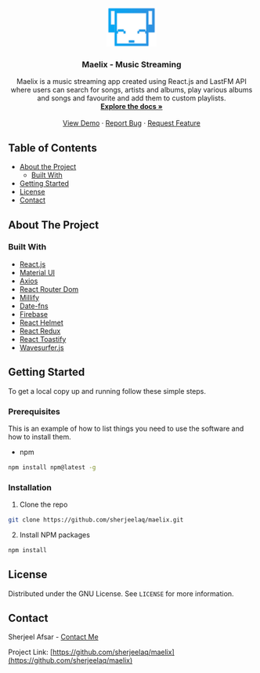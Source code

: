 <!-- PROJECT LOGO -->
<br />
<p align="center">
  <a href="https://github.com/sherjeelaq/pixetube">
    <img src="maelix/public/maelix.png" alt="Logo" height="80">
  </a>

  <h3 align="center">Maelix - Music Streaming</h3>

  <p align="center">
  Maelix is a music streaming app created using React.js and LastFM API where users can search for songs, artists and albums, play various albums and songs and favourite and add them to custom playlists.
    <br />
    <a href="https://github.com/sherjeelaq/maelix"><strong>Explore the docs »</strong></a>
    <br />
    <br />
    <a href="https://maelixmusic.web.app/">View Demo</a>
    ·
    <a href="https://github.com/sherjeelaq/maelix/issues">Report Bug</a>
    ·
    <a href="https://github.com/sherjeelaq/maelix/issues">Request Feature</a>
  </p>
</p>

<!-- TABLE OF CONTENTS -->

## Table of Contents

- [About the Project](#about-the-project)
  - [Built With](#built-with)
- [Getting Started](#getting-started)
- [License](#license)
- [Contact](#contact)

<!-- ABOUT THE PROJECT -->

## About The Project

### Built With

- [React.js](https://reactjs.org/)
- [Material UI](https://material-ui.com/)
- [Axios](https://www.npmjs.com/package/axios)
- [React Router Dom](https://reactrouter.com/web/guides/quick-start)
- [Millify](https://www.npmjs.com/package/millify)
- [Date-fns](https://date-fns.org/)
- [Firebase](https://firebase.google.com/)
- [React Helmet](https://github.com/nfl/react-helmet)
- [React Redux](https://react-redux.js.org/)
- [React Toastify](https://www.npmjs.com/package/react-toastify)
- [Wavesurfer.js](https://wavesurfer-js.org/)

<!-- GETTING STARTED -->

## Getting Started

To get a local copy up and running follow these simple steps.

### Prerequisites

This is an example of how to list things you need to use the software and how to install them.

- npm

```sh
npm install npm@latest -g
```

### Installation

1. Clone the repo

```sh
git clone https://github.com/sherjeelaq/maelix.git
```

2. Install NPM packages

```sh
npm install
```

<!-- LICENSE -->

## License

Distributed under the GNU License. See `LICENSE` for more information.

<!-- CONTACT -->

## Contact

Sherjeel Afsar - [Contact Me](mailto:sherjeelaq@gmail.com)

Project Link: [https://github.com/sherjeelaq/maelix](https://github.com/sherjeelaq/maelix)
